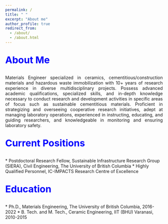 ```yaml
---
permalink: /
title: " "
excerpt: "About me"
author_profile: true
redirect_from:
  - /about/
  - /about.html
---
```


<p style="text-align:left; color:Blue; font-size:30px; font-weight:bold;"> About Me </p>
<p style="text-align:justify; font-size=22px;"> Materials Engineer specialized in ceramics, cementitious/construction materials and hazardous waste immobilization with 10+ years of research experience in diverse multidisciplinary projects. Possess advanced academic qualifications, specialized skills, and in-depth knowledge necessary to conduct research and development activities in specific areas of focus such as sustainable cementitious materials. Proficient in strategizing and overseeing cooperative research initiatives, adept at managing laboratory operations, experienced in instructing, educating, and guiding researchers, and knowledgeable in monitoring and ensuring laboratory safety. </p>

<p style="text-align:left; color:Blue; font-size:30px; font-weight:bold;"> Current Positions </p>
* Postdoctoral Research Fellow, Sustainable Infrastructure Research Group (SIERA), Civil Engineering, The University of British Columbia
* Highly Qualified Personnel, IC-IMPACTS Research Centre of Excellence                         



<p style="text-align:left; color:Blue; font-size:30px; font-weight:bold;"> Education </p>
* Ph.D., Materials Engineering, The University of British Columbia, 2016-2022
* B. Tech. and M. Tech., Ceramic Engineering, IIT (BHU) Varanasi, 2010-2015

